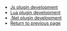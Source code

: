 - [Js plugin development](en_US/Develop/JS.md)
- [Lua plugin development](en_US/Develop/LUA.md)
- [.Net plugin development](en_US/Develop/NET.md)
- [Return to previous page](en_US/)
